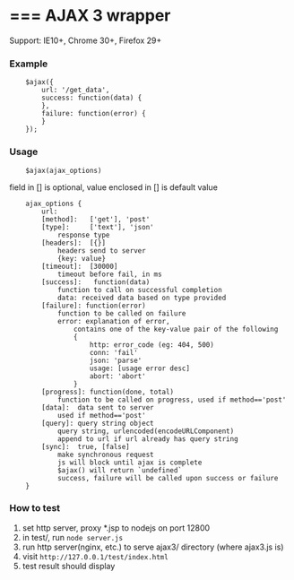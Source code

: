 ===
AJAX 3 wrapper
===

Support:
    IE10+, Chrome 30+, Firefox 29+

### Example
```
    $ajax({
        url: '/get_data',
        success: function(data) {
        },
        failure: function(error) {
        }
    });
```


### Usage

```
    $ajax(ajax_options)
```
field in [] is optional, value enclosed in [] is default value
```
    ajax_options {
        url:
        [method]:   ['get'], 'post'
        [type]:     ['text'], 'json'
            response type 
        [headers]:  [{}]
            headers send to server
            {key: value}
        [timeout]:  [30000]
            timeout before fail, in ms
        [success]:   function(data) 
            function to call on successful completion
            data: received data based on type provided
        [failure]: function(error)
            function to be called on failure
            error: explanation of error,
                contains one of the key-value pair of the following
                {
                    http: error_code (eg: 404, 500)
                    conn: 'fail'  
                    json: 'parse'
                    usage: [usage error desc]
                    abort: 'abort'
                }
        [progress]: function(done, total)
            function to be called on progress, used if method=='post'
        [data]:  data sent to server
            used if method=='post'
        [query]: query string object
            query string, urlencoded(encodeURLComponent)
            append to url if url already has query string
        [sync]:  true, [false]
            make synchronous request
            js will block until ajax is complete
            $ajax() will return `undefined`
            success, failure will be called upon success or failure
    }
```
    
### How to test

1. set http server, proxy *.jsp to nodejs on port 12800
2. in test/, run `node server.js`
3. run http server(nginx, etc.) to serve ajax3/ directory (where ajax3.js is)
4. visit `http://127.0.0.1/test/index.html`
5. test result should display 

